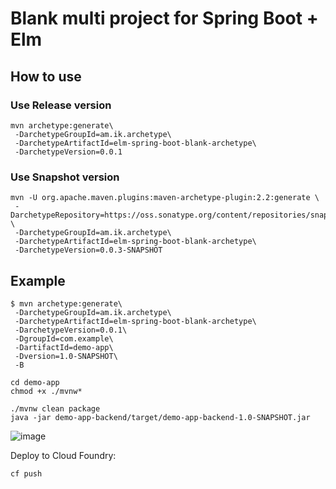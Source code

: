 # Blank multi project for Spring Boot + Elm

## How to use

### Use Release version

```
mvn archetype:generate\
 -DarchetypeGroupId=am.ik.archetype\
 -DarchetypeArtifactId=elm-spring-boot-blank-archetype\
 -DarchetypeVersion=0.0.1
```

### Use Snapshot version

```
mvn -U org.apache.maven.plugins:maven-archetype-plugin:2.2:generate \
 -DarchetypeRepository=https://oss.sonatype.org/content/repositories/snapshots \
 -DarchetypeGroupId=am.ik.archetype\
 -DarchetypeArtifactId=elm-spring-boot-blank-archetype\
 -DarchetypeVersion=0.0.3-SNAPSHOT
```

## Example

```
$ mvn archetype:generate\
 -DarchetypeGroupId=am.ik.archetype\
 -DarchetypeArtifactId=elm-spring-boot-blank-archetype\
 -DarchetypeVersion=0.0.1\
 -DgroupId=com.example\
 -DartifactId=demo-app\
 -Dversion=1.0-SNAPSHOT\
 -B

cd demo-app
chmod +x ./mvnw*

./mvnw clean package
java -jar demo-app-backend/target/demo-app-backend-1.0-SNAPSHOT.jar
```

![image](https://user-images.githubusercontent.com/106908/60767606-30f05800-a0f5-11e9-846c-c7ac0083d15f.png)


Deploy to Cloud Foundry:

```
cf push
```
